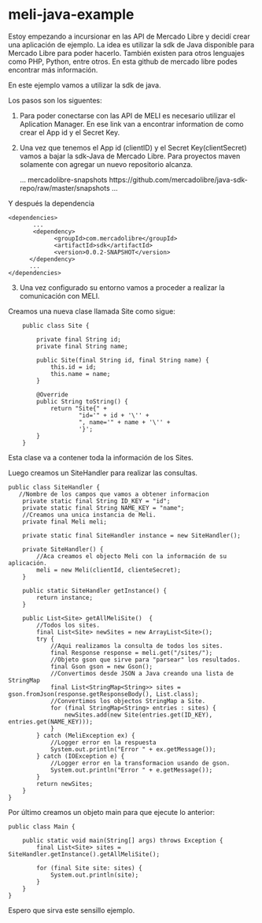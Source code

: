 meli-java-example
=================
Estoy empezando a incursionar en las API de Mercado Libre y decidí crear una aplicación de ejemplo. 
La idea es utilizar la sdk de Java disponible para Mercado Libre para poder hacerlo. También existen para otros lenguajes como PHP, Python, entre otros. En esta github de mercado libre podes encontrar más información.

En este ejemplo vamos a utilizar la sdk de java.

Los pasos son los siguentes:

1) Para poder conectarse con las API de MELI es necesario utilizar el Aplication Manager. En ese link van a encontrar information de como crear el App id y el Secret Key.

2) Una vez que tenemos el App id (clientID) y el Secret Key(clientSecret) vamos a bajar la sdk-Java de Mercado Libre.
Para proyectos maven solamente con agregar un nuevo repositorio alcanza.

    <repositories>
        ...
        <repository>
             <id>mercadolibre-snapshots</id>
             <url>https://github.com/mercadolibre/java-sdk-repo/raw/master/snapshots</url>
        </repository>
        ...
    </repositories>


Y después la dependencia

    <dependencies>
           ...
           <dependency>
                 <groupId>com.mercadolibre</groupId>
                 <artifactId>sdk</artifactId>
                 <version>0.0.2-SNAPSHOT</version>
          </dependency>
          ...
    </dependencies>



3) Una vez configurado su entorno vamos a proceder a realizar la comunicación con MELI.

Creamos una nueva clase llamada Site como sigue:

        public class Site {

            private final String id;
            private final String name;

            public Site(final String id, final String name) {
                this.id = id;
                this.name = name;
            }

            @Override
            public String toString() {
                return "Site{" +
                        "id='" + id + '\'' +
                        ", name='" + name + '\'' +
                        '}';
            }
        }


Esta clase va a contener toda la información de los Sites.

Luego creamos un SiteHandler para realizar las consultas.

    public class SiteHandler {
       //Nombre de los campos que vamos a obtener informacion
        private static final String ID_KEY = "id";
        private static final String NAME_KEY = "name";
        //Creamos una unica instancia de Meli.
        private final Meli meli;

        private static final SiteHandler instance = new SiteHandler();

        private SiteHandler() {
            //Aca creamos el objecto Meli con la información de su aplicación.
            meli = new Meli(clientId, clienteSecret);
        }

        public static SiteHandler getInstance() {
            return instance;
        }

        public List<Site> getAllMeliSite()  {
            //Todos los sites.
            final List<Site> newSites = new ArrayList<Site>();
            try {
                //Aqui realizamos la consulta de todos los sites.
                final Response response = meli.get("/sites/");
                //Objeto gson que sirve para "parsear" los resultados.
                final Gson gson = new Gson();
                //Convertimos desde JSON a Java creando una lista de StringMap
                final List<StringMap<String>> sites = gson.fromJson(response.getResponseBody(), List.class);
                //Convertimos los objectos StringMap a Site.
                for (final StringMap<String> entries : sites) {
                    newSites.add(new Site(entries.get(ID_KEY), entries.get(NAME_KEY)));
                }
            } catch (MeliException ex) {
                //Logger error en la respuesta
                System.out.println("Error " + ex.getMessage());
            } catch (IOException e) {
                //Logger error en la transformacion usando de gson.
                System.out.println("Error " + e.getMessage());
            }
            return newSites;
        }
    }


Por último creamos un objeto main para que ejecute lo anterior:

    public class Main {

        public static void main(String[] args) throws Exception {
            final List<Site> sites = SiteHandler.getInstance().getAllMeliSite();

            for (final Site site: sites) {
                System.out.println(site);
            }
        }   
    }


Espero que sirva este sensillo ejemplo.
